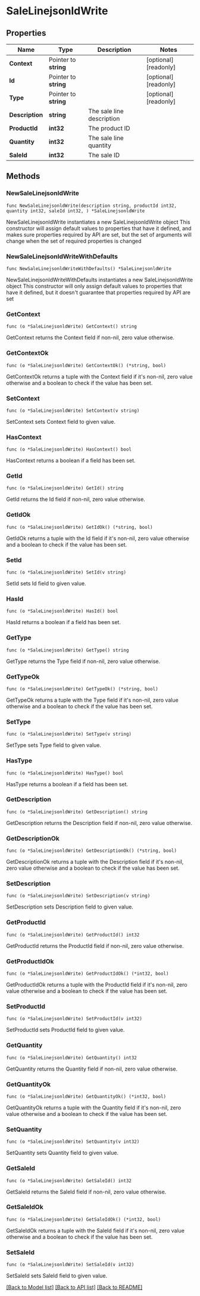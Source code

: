 # SaleLinejsonldWrite

## Properties

Name | Type | Description | Notes
------------ | ------------- | ------------- | -------------
**Context** | Pointer to **string** |  | [optional] [readonly] 
**Id** | Pointer to **string** |  | [optional] [readonly] 
**Type** | Pointer to **string** |  | [optional] [readonly] 
**Description** | **string** | The sale line description | 
**ProductId** | **int32** | The product ID | 
**Quantity** | **int32** | The sale line quantity | 
**SaleId** | **int32** | The sale ID | 

## Methods

### NewSaleLinejsonldWrite

`func NewSaleLinejsonldWrite(description string, productId int32, quantity int32, saleId int32, ) *SaleLinejsonldWrite`

NewSaleLinejsonldWrite instantiates a new SaleLinejsonldWrite object
This constructor will assign default values to properties that have it defined,
and makes sure properties required by API are set, but the set of arguments
will change when the set of required properties is changed

### NewSaleLinejsonldWriteWithDefaults

`func NewSaleLinejsonldWriteWithDefaults() *SaleLinejsonldWrite`

NewSaleLinejsonldWriteWithDefaults instantiates a new SaleLinejsonldWrite object
This constructor will only assign default values to properties that have it defined,
but it doesn't guarantee that properties required by API are set

### GetContext

`func (o *SaleLinejsonldWrite) GetContext() string`

GetContext returns the Context field if non-nil, zero value otherwise.

### GetContextOk

`func (o *SaleLinejsonldWrite) GetContextOk() (*string, bool)`

GetContextOk returns a tuple with the Context field if it's non-nil, zero value otherwise
and a boolean to check if the value has been set.

### SetContext

`func (o *SaleLinejsonldWrite) SetContext(v string)`

SetContext sets Context field to given value.

### HasContext

`func (o *SaleLinejsonldWrite) HasContext() bool`

HasContext returns a boolean if a field has been set.

### GetId

`func (o *SaleLinejsonldWrite) GetId() string`

GetId returns the Id field if non-nil, zero value otherwise.

### GetIdOk

`func (o *SaleLinejsonldWrite) GetIdOk() (*string, bool)`

GetIdOk returns a tuple with the Id field if it's non-nil, zero value otherwise
and a boolean to check if the value has been set.

### SetId

`func (o *SaleLinejsonldWrite) SetId(v string)`

SetId sets Id field to given value.

### HasId

`func (o *SaleLinejsonldWrite) HasId() bool`

HasId returns a boolean if a field has been set.

### GetType

`func (o *SaleLinejsonldWrite) GetType() string`

GetType returns the Type field if non-nil, zero value otherwise.

### GetTypeOk

`func (o *SaleLinejsonldWrite) GetTypeOk() (*string, bool)`

GetTypeOk returns a tuple with the Type field if it's non-nil, zero value otherwise
and a boolean to check if the value has been set.

### SetType

`func (o *SaleLinejsonldWrite) SetType(v string)`

SetType sets Type field to given value.

### HasType

`func (o *SaleLinejsonldWrite) HasType() bool`

HasType returns a boolean if a field has been set.

### GetDescription

`func (o *SaleLinejsonldWrite) GetDescription() string`

GetDescription returns the Description field if non-nil, zero value otherwise.

### GetDescriptionOk

`func (o *SaleLinejsonldWrite) GetDescriptionOk() (*string, bool)`

GetDescriptionOk returns a tuple with the Description field if it's non-nil, zero value otherwise
and a boolean to check if the value has been set.

### SetDescription

`func (o *SaleLinejsonldWrite) SetDescription(v string)`

SetDescription sets Description field to given value.


### GetProductId

`func (o *SaleLinejsonldWrite) GetProductId() int32`

GetProductId returns the ProductId field if non-nil, zero value otherwise.

### GetProductIdOk

`func (o *SaleLinejsonldWrite) GetProductIdOk() (*int32, bool)`

GetProductIdOk returns a tuple with the ProductId field if it's non-nil, zero value otherwise
and a boolean to check if the value has been set.

### SetProductId

`func (o *SaleLinejsonldWrite) SetProductId(v int32)`

SetProductId sets ProductId field to given value.


### GetQuantity

`func (o *SaleLinejsonldWrite) GetQuantity() int32`

GetQuantity returns the Quantity field if non-nil, zero value otherwise.

### GetQuantityOk

`func (o *SaleLinejsonldWrite) GetQuantityOk() (*int32, bool)`

GetQuantityOk returns a tuple with the Quantity field if it's non-nil, zero value otherwise
and a boolean to check if the value has been set.

### SetQuantity

`func (o *SaleLinejsonldWrite) SetQuantity(v int32)`

SetQuantity sets Quantity field to given value.


### GetSaleId

`func (o *SaleLinejsonldWrite) GetSaleId() int32`

GetSaleId returns the SaleId field if non-nil, zero value otherwise.

### GetSaleIdOk

`func (o *SaleLinejsonldWrite) GetSaleIdOk() (*int32, bool)`

GetSaleIdOk returns a tuple with the SaleId field if it's non-nil, zero value otherwise
and a boolean to check if the value has been set.

### SetSaleId

`func (o *SaleLinejsonldWrite) SetSaleId(v int32)`

SetSaleId sets SaleId field to given value.



[[Back to Model list]](../README.md#documentation-for-models) [[Back to API list]](../README.md#documentation-for-api-endpoints) [[Back to README]](../README.md)


